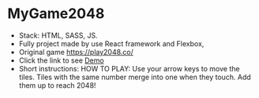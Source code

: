 # MyGame2048
- Stack: HTML, SASS, JS.
- Fully project made by use React framework and Flexbox,
- Original game https://play2048.co/
- Click the link to see [Demo](http://Oleksandr-Rohatnov.github.io/MyGame2048)
- Short instructions: HOW TO PLAY: Use your arrow keys to move the tiles. Tiles with the same number merge into one when they touch. Add them up to reach 2048!
